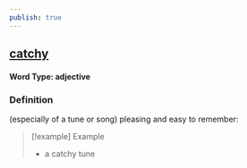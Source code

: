 ```yaml
---
publish: true
---
```


## [catchy](https://dictionary.cambridge.org/dictionary/english/catchy)

#### Word Type: adjective
### Definition
(especially of a tune or song) pleasing and easy to remember:

>[!example] Example
> - a catchy tune
